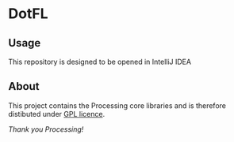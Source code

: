 # DotFL
## Usage
This repository is designed to be opened in IntelliJ IDEA
## About

This project contains the Processing core libraries and is therefore distibuted under [GPL licence](LICENSE.md).

*Thank you Processing!*
